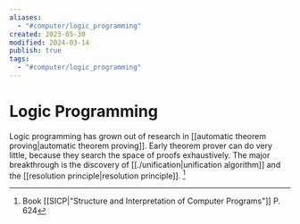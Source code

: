 ```yaml
---
aliases:
  - "#computer/logic_programming"
created: 2023-05-30
modified: 2024-03-14
publish: true
tags:
  - "#computer/logic_programming"
---
```


# Logic Programming

Logic programming has grown out of research in [[automatic theorem proving|automatic theorem proving]]. Early theorem prover can do very little, because they search the space of proofs exhaustively. The major breakthrough is the discovery of [[./unification|unification algorithm]] and the [[resolution principle|resolution principle]]. [^1]

[^1]: Book [[SICP|"Structure and Interpretation of Computer Programs"]] P. 624